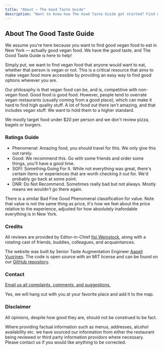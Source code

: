 ```yaml
---
title: "About — The Good Taste Guide"
description: "Want to know how The Good Taste Guide got started? Find out here!"
---
```


## About The Good Taste Guide

We assume you're here because you want to find good vegan food to eat in New York — actually good vegan food. We have the good taste, and The Good Taste Guide is here to help!

Simply put, we want to find vegan food that anyone would want to eat, whether that person is vegan or not. This is a critical resource that aims to make vegan food more accessible by providing an easy way to find good options wherever you are.

Our philosophy is that vegan food can be, and is, competitive with non-vegan food. Good food is good food. However, people tend to overrate vegan restaurants (usually coming from a good place), which can make it hard to find high quality stuff. A lot of food out there isn't amazing, and that includes vegan stuff. We want to hold them to a higher standard.

We mostly target food under $20 per person and we don't review pizza, bagels or burgers.

### Ratings Guide

- <span class="mono-info-about phenomenal">Phenomenal</span>: Amazing food, you should travel for this. We only give this out rarely.
- <span class="mono-info-about good">Good</span>: We recommend this. Go with some friends and order some things, you'll have a good time.
- <span class="mono-info-about sgfi">SGFI</span>: Something Going For It. While not everything was great, there's certain items or experiences that are worth checking it out for. We'd probably go back at some point.
- <span class="mono-info-about dnr">DNR</span>: Do Not Recommend. Sometimes really bad but not always. Mostly means we wouldn't go there again.

There is a similar <span class="mono-info-about dnr">Bad</span> <span class="mono-info-about sgfi">Fine</span> <span class="mono-info-about good">Good</span> <span class="mono-info-about phenomenal">Phenomenal</span> classification for value. Note that value is not the same thing as price, it's how we feel about the price relative to the experience, adjusted for how absolutely inafordable everything is in New York.

### Credits

All reviews are provided by Editor-in-Chief [Itsi Weinstock](https://itsiweinstock.com), along with a rotating cast of friends, buddies, colleagues, and acquaintances. 

The website was built by Senior Taste Augmentation Engineer [Aapeli Vuorinen](https://www.aapelivuorinen.com). The code is open source with an MIT license and can be found on our [GitHub repository](https://github.com/aapeliv/tgtg).

### Contact

[Email us all complaints, comments, and suggestions.](mailto:contact@thegoodtaste.guide)

Yes, we will hang out with you at your favorite place and add it to the map.

### Disclaimer

All opinions, despite how good they are, should not be construed to be fact.

Where providing factual information such as menus, addresses, alcohol availability etc. we have sourced our information from either the restaurant being reviewed or third party information providors where necessary. Please contact us if you would like anything to be corrected.
